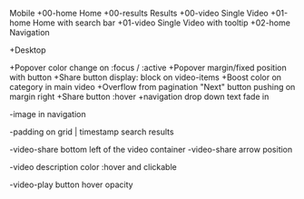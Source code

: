 Mobile
+00-home      Home
+00-results		Results
+00-video			Single Video
+01-home			Home with search bar
+01-video			Single Video with tooltip
+02-home      Navigation

+Desktop
	
+Popover color change on :focus / :active
+Popover margin/fixed position with button
+Share button display: block on video-items
+Boost color on category in main video
+Overflow from pagination "Next" button pushing on margin right
+Share button :hover
+navigation drop down text fade in


-image in navigation

-padding on grid | timestamp search results

-video-share bottom left of the video container
-video-share arrow position

-video description color :hover and clickable

-video-play button hover opacity